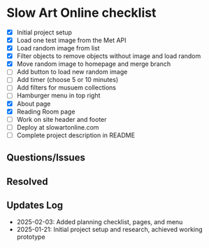 # Slow Art Online checklist

* [x] Initial project setup
* [x] Load one test image from the Met API
* [x] Load random image from list
* [x] Filter objects to remove objects without image and load random
* [x] Move random image to homepage and merge branch
* [ ] Add button to load new random image
* [ ] Add timer (choose 5 or 10 minutes) 
* [ ] Add filters for musuem collections
* [ ] Hamburger menu in top right
* [x] About page 
* [x] Reading Room page
* [ ] Work on site header and footer
* [ ] Deploy at slowartonline.com
* [ ] Complete project description in README

## Questions/Issues

## Resolved

## Updates Log
* 2025-02-03: Added planning checklist, pages, and menu
* 2025-01-21: Initial project setup and research, achieved working prototype